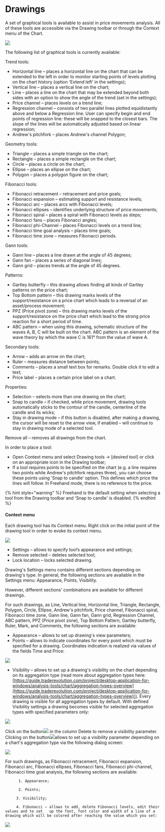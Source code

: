 # Drawings

A set of graphical tools is available to assist in price movements analysis. All of these tools are accessible via the Drawing toolbar or through the Context menu of the Chart.

![](../../../../.gitbook/assets/drawings-windows.png)

The following list of graphical tools is currently available:

Trend tools:

* Horizontal line – places a horizontal line on the chart that can be extended to the left in order to monitor starting points of levels plotting on the chart history \(option 'Extend left' in the settings\);
* Vertical line – places a vertical line on the chart;
* Line – places a line on the chart that may be extended beyond both sides with an option to show the angle of the trend \(set in the settings\);
* Price channel – places levels on a trend line;
* Regression channel – consists of two parallel lines plotted equidistantly above and below a Regression line. User can specify begin and end points of regression line: these will be snapped to the closest bars. The slope of the lines will be automatically adjusted based on linear regression;
* Andrew's pitchfork – places Andrew's channel Polygon;

Geometry tools:

* Triangle – places a simple triangle on the chart;
* Rectangle – places a simple rectangle on the chart;
* Circle – places a circle on the chart;
* Ellipse – places an ellipse on the chart;
* Polygon – places a polygon figure on the chart;

Fibonacci tools:

* Fibonacci retracement – retracement and price goals;
* Fibonacci expansion – estimating support and resistance levels;
* Fibonacci arc – places arcs with Fibonacci levels;
* Fibonacci ellipses – identifies underlying structure of price movements;
* Fibonacci spiral – places a spiral with Fibonacci levels as steps;
* Fibonacci fans – places Fibonacci angles;
* Fibonacci phi-Channel – places Fibonacci levels on a trend line;
* Fibonacci time goal analysis – places time goals;
* Fibonacci time zone – measures Fibonacci periods.

Gann tools:

* Gann line – places a line drawn at the angle of 45 degrees;
* Gann fan – places a series of diagonal lines;
* Gann grid – places trends at the angle of 45 degrees.

Patterns:

* Gartley butterfly – this drawing allows finding all kinds of Gartley patterns on the price chart;
* Top Bottom pattern – this drawing marks levels of the support/resistance on a price chart which leads to a reversal of an asset/process movement;
* PPZ \(Price pivot zone\) – this drawing marks levels of the support/resistance on the price chart which lead to the strong price reaction for a short period of time.
* ABC pattern – when using this drawing, schematic structure of the waves A, B, C will be built on the chart. ABC pattern is an element of the wave theory by which the wave C is 161° from the value of wave A.

Secondary tools:

* Arrow – adds an arrow on the chart;
* Ruler – measures distance between points;
* Comments – places a small text box for remarks. Double click it to edit a text;
* Price label – places a certain price label on a chart.

Properties:

* Selection – selects more than one drawing on the chart;
* Snap to candle – if checked, while price movement, drawing tools automatically sticks to the contour of the candle, centerline of the candle and its wicks;
* Stay in drawing mode – if this button is disabled, after making a drawing, the cursor will be reset to the arrow view, if enabled – will continue to stay in drawing mode of a selected tool.

Remove all – removes all drawings from the chart.

In order to place a tool:

* Open Context menu and select Drawing tools -&gt; \[desired tool\] or click on an appropriate icon in the Drawing toolbar;
* If a tool requires points to be specified on the chart \(e.g. a line requires two points while Andrew's pitchfork requires three\), you can choose these points using 'Snap to candle' option. This defines which price the lines will follow. In Freehand mode, there is no reference to the price.

{% hint style="warning" %}
Freehand is the default setting when selecting a tool from the Drawing toolbar and 'Snap to candle' is disabled.
{% endhint %}

#### Context menu

Each drawing tool has its Context menu. Right click on the initial point of the drawing tool in order to evoke its context menu.

![](../../../../.gitbook/assets/20.png)

* Settings – allows to specify tool’s appearance and settings;
* Remove selected – deletes selected tool;
* Lock location – locks selected drawing.

Drawing's Settings menu contains different sections depending on drawing's type. In general, the following sections are available in the Settings menu: Appearance, Points, Visibility.

However, different sections' combinations are available for different drawings.

For such drawings, as Line, Vertical line, Horizontal line, Triangle, Rectangle, Polygon, Circle, Ellipse, Andrew's pitchfork, Price channel, Fibonacci spiral, Fibonacci time zone, Gann line, Gann fan, Gann grid, Regression Channel, ABC pattern, PPZ \(Price pivot zone\), Top Bottom Pattern, Gartley butterfly, Ruler, Mark, and Comments, the following sections are available:

* Appearance – allows to set up drawing's view parameters;
* Points – allows to indicate coordinates for every point which must be specified for a drawing. Coordinates indication is realized via values of the fields Time and Price:

![](../../../../.gitbook/assets/21.png)

* Visibility – allows to set up a drawing's visibility on the chart depending on its aggregation type \(read more about aggregation types here: [https://guide.traderevolution.com/project/desktop-application-for-windows/analysis-tools/chart/aggregation-types-overview](https://guide.traderevolution.com/project/desktop-application-for-windows/analysis-tools/chart/aggregation-types-overview)\). Every drawing is visible for all aggregation types by default. With defined Visibility settings a drawing becomes visible for selected aggregation types with specified parameters only:

![](../../../../.gitbook/assets/22.png)

Click on the button![](../../../../.gitbook/assets/23%20%281%29.png)in the column Delete to remove a visibility parameter. Clicking on the button![](../../../../.gitbook/assets/24%20%281%29.png)allows to set up a visibility parameter depending on a chart's aggregation type via the following dialog screen:

![](../../../../.gitbook/assets/screenshot_3%20%289%29.png)

For such drawings, as Fibonacci retracement, Fibonacci expansion, Fibonacci arc, Fibonacci ellipses, Fibonacci fans, Fibonacci phi-channel, Fibonacci time goal analysis, the following sections are available:

          1. Appearance;

          2. Points;

         3. Visibility;

         4. Fibonacci – allows to add, delete Fibonacci levels, edit their values and to set   up the font, font color and width of a line of a drawing which will be colored after reaching the value which you set:

![](../../../../.gitbook/assets/26%20%281%29.png)




